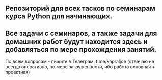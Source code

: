 ## Репозиторий для всех тасков по семинарам курса Python для начинающих.
## Все задачи с семинаров, а также задачи для домашних работ будут находится здесь и добавляться по мере прохождения занятий.
По всем вопросам - пишите в Телеграм: t.me/kapraljoe (отвечаю не всегда оперативно, по мере загруженности, ибо работа основная + проектная)
